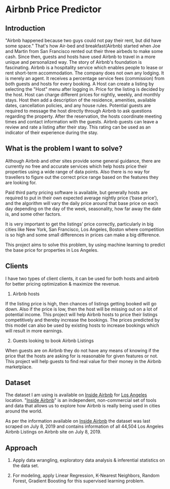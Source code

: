 # Airbnb Price Predictor


## Introduction

"Airbnb happened because two guys could not pay their rent, but did have some space." That's how Air-bed and breakfast(Airbnb) started when Joe and Martin from San Francisco rented out their three airbeds to make some cash. Since then, guests and hosts have used Airbnb to travel in a more unique and personalized way. The story of Airbnb's foundation is fascinating. Airbnb is a hospitality service which enables people to lease or rent​ short-term accommodation.​ The company does not own any lodging. It is merely an agent. It receives a percentage service fees (commission) from both guests and hosts for every booking. A Host can create a listing by selecting the "Host" menu after logging in. Price for the listing is decided by the host. Host can charge different prices for nightly, weekly, and monthly stays. Host then add a description of the residence, amenities, available dates, cancellation policies, and any house rules. Potential guests are required to message the host directly through Airbnb to ask questions regarding the property. After the reservation, the hosts coordinate meeting times and contact information with the guests. Airbnb guests can leave a review and rate a listing after their stay. This rating can be used as an indicator of their experience during the stay.


## What is the problem I want to solve?

Although Airbnb and other sites provide some general guidance, there are currently no free and accurate services which help hosts price their properties using a wide range of data points. Also there is no way for travellers to figure out the correct price range based on the features they are looking for.

Paid third party pricing software is available, but generally hosts are required to put in their own expected average nightly price (‘base price’), and the algorithm will vary the daily price around that base price on each day depending on the day of the week, seasonality, how far away the date is, and some other factors.

It is very important to get the listings’ price correctly, particularly in big cities like New York, San Francisco, Los Angeles, Boston where competition is so high and some small differences in prices can make a big difference.

This project aims to solve this problem, by using machine learning to predict the base price for properties in Los Angeles.


## Clients

I have two types of client clients, it can be used for both hosts and airbnb for better pricing optimization & maximize the revenue.

1. Airbnb hosts

If the listing price is high, then chances of listings getting booked will go down. Also if the price is low, then the host will be missing out on a lot of potential income. This project will help Airbnb hosts to price their listings competitively and thereby increase the bookings. The prices predicted by this model can also be used by existing hosts to increase bookings which will result in more earnings.

2. Guests looking to book Airbnb Listings

When guests are on Airbnb they do not have any means of knowing if the price that the hosts are asking for is reasonable for given features or not. This project will help guests to find real value for their money in the Airbnb marketplace.


## Dataset

The dataset I am using is available on [Inside Airbnb](http://insideairbnb.com/get-the-data.html) for [Los Angeles](http://insideairbnb.com/los-angeles/) location. "[Inside Airbnb](http://insideairbnb.com/index.html)" is an independent, non-commercial set of tools and data that allows us to explore how Airbnb is really being used in cities around the world.

As per the information available on [Inside Airbnb](http://insideairbnb.com/get-the-data.html) the dataset was last scraped on July 8, 2019 and contains information of all 44,504 Los Angeles Airbnb Listings on Airbnb site on July 8, 2019.


## Approach

1. Apply data wrangling, exploratory data analysis & inferential statistics on the data set.

2. For modeling, apply Linear Regression, K-Nearest Neighbors, Random Forest, Gradient Boosting for this supervised learning problem.
